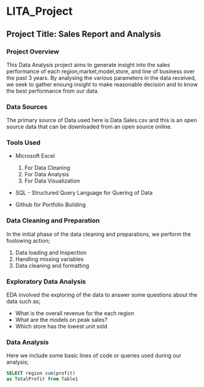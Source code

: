 # LITA_Project

## Project Title: Sales Report and Analysis

### Project Overview
This Data Analysis project aims to generate insight into the sales performance of each region,market,model,store, and line of business over the past 3 years. By analysing the various parameters in the data received, we seek to gather enoung insight to make reasonable decision and to know the best performance from our data.

### Data Sources
The primary source of Data used here is Data Sales.csv and this is an open source data that can be downloaded from an open source online.

### Tools Used
- Microsoft Excel
    1. For Data Cleaning
    2. For Data Analysis
    3. For Data Visualization
       
- SQL - Structured Query Language for Quering of Data
- Github for Portfolio Building

### Data Cleaning and Preparation
In the initial phase of the data cleaning and preparations, we perform the foolowing action;
1. Data loading and Inspection
2. Handling missing variables
3. Data cleaning and formatting

### Exploratory Data Analysis
EDA involved the exploring of the data to answer some questions about the data such as;
- What is the overall revenue for the each region
- What are the models on peak sales?
- Which store has the lowest unit sold

###  Data Analysis
Here we include some basic lines of code or queries used during our analysis;

```SQL
SELECT region sum(profit)
as TotalProfit from Table1
```
